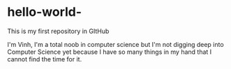 # hello-world-
This is my first repository in GItHub 

I'm Vinh, I'm a total noob in computer science but I'm not digging deep into Computer Science yet because I have so many things in my hand that I cannot find the time for it. 

